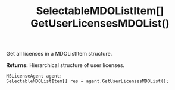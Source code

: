 ﻿---
uid: crmscript_ref_NSLicenseAgent_GetUserLicensesMDOList
title: SelectableMDOListItem[] GetUserLicensesMDOList()
intellisense: NSLicenseAgent.GetUserLicensesMDOList
keywords: NSLicenseAgent, GetUserLicensesMDOList
so.topic: reference
---

Get all licenses in a MDOListItem structure.


**Returns:** Hierarchical structure of user licenses.

```crmscript
NSLicenseAgent agent;
SelectableMDOListItem[] res = agent.GetUserLicensesMDOList();
```

